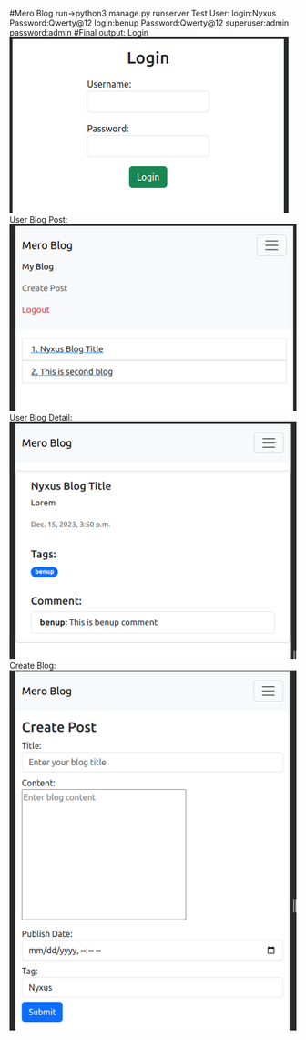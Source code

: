 #Mero Blog
run->python3 manage.py runserver
Test User:
login:Nyxus Password:Qwerty@12
login:benup Password:Qwerty@12
superuser:admin password:admin
#Final output:
Login
![Image Description](output/login.png)
User Blog Post:
![Image Description](output/blog_list.png)
User Blog Detail:
![Image Description](output/detail.png)
Create Blog:
![Image Description](output/create.png)